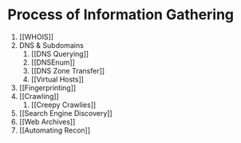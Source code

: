 # Process of Information Gathering
1. [[WHOIS]]
2. DNS & Subdomains
	1. [[DNS Querying]]
	2. [[DNSEnum]]
	3. [[DNS Zone Transfer]]
	4. [[Virtual Hosts]]
3. [[Fingerprinting]]
4. [[Crawling]]
	1. [[Creepy Crawlies]]
5. [[Search Engine Discovery]]
6. [[Web Archives]]
7. [[Automating Recon]]